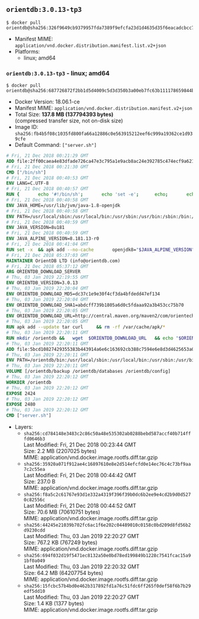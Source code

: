 ## `orientdb:3.0.13-tp3`

```console
$ docker pull orientdb@sha256:326f9649cb9379957fda7389f9efcfa23d1d4635d35f6eacadcbcc75b347c5cf
```

-	Manifest MIME: `application/vnd.docker.distribution.manifest.list.v2+json`
-	Platforms:
	-	linux; amd64

### `orientdb:3.0.13-tp3` - linux; amd64

```console
$ docker pull orientdb@sha256:687726872f2bb1d5d4009c5d3d350b3a00eb7fc63b111178659844b4b4d20913
```

-	Docker Version: 18.06.1-ce
-	Manifest MIME: `application/vnd.docker.distribution.manifest.v2+json`
-	Total Size: **137.8 MB (137794393 bytes)**  
	(compressed transfer size, not on-disk size)
-	Image ID: `sha256:fb4b5f08c1035fd800fa66a12886c0e563915212eef6c999a19362ce1d939cfe`
-	Default Command: `["server.sh"]`

```dockerfile
# Fri, 21 Dec 2018 00:21:29 GMT
ADD file:2ff00caea4e83dfade726ca47e3c795a1e9acb8ac24e392785c474ecf9a621f2 in / 
# Fri, 21 Dec 2018 00:21:30 GMT
CMD ["/bin/sh"]
# Fri, 21 Dec 2018 00:40:53 GMT
ENV LANG=C.UTF-8
# Fri, 21 Dec 2018 00:40:57 GMT
RUN { 		echo '#!/bin/sh'; 		echo 'set -e'; 		echo; 		echo 'dirname "$(dirname "$(readlink -f "$(which javac || which java)")")"'; 	} > /usr/local/bin/docker-java-home 	&& chmod +x /usr/local/bin/docker-java-home
# Fri, 21 Dec 2018 00:40:58 GMT
ENV JAVA_HOME=/usr/lib/jvm/java-1.8-openjdk
# Fri, 21 Dec 2018 00:40:58 GMT
ENV PATH=/usr/local/sbin:/usr/local/bin:/usr/sbin:/usr/bin:/sbin:/bin:/usr/lib/jvm/java-1.8-openjdk/jre/bin:/usr/lib/jvm/java-1.8-openjdk/bin
# Fri, 21 Dec 2018 00:40:59 GMT
ENV JAVA_VERSION=8u181
# Fri, 21 Dec 2018 00:40:59 GMT
ENV JAVA_ALPINE_VERSION=8.181.13-r0
# Fri, 21 Dec 2018 00:41:04 GMT
RUN set -x 	&& apk add --no-cache 		openjdk8="$JAVA_ALPINE_VERSION" 	&& [ "$JAVA_HOME" = "$(docker-java-home)" ]
# Fri, 21 Dec 2018 05:37:03 GMT
MAINTAINER OrientDB LTD (info@orientdb.com)
# Fri, 21 Dec 2018 05:37:12 GMT
ARG ORIENTDB_DOWNLOAD_SERVER
# Thu, 03 Jan 2019 22:19:55 GMT
ENV ORIENTDB_VERSION=3.0.13
# Thu, 03 Jan 2019 22:20:04 GMT
ENV ORIENTDB_DOWNLOAD_MD5=dc37c1e9e30f4cf3da4bfdedd47ef134
# Thu, 03 Jan 2019 22:20:04 GMT
ENV ORIENTDB_DOWNLOAD_SHA1=abdcff739b1805a6d0c5fdaaa92a3b453cc75b70
# Thu, 03 Jan 2019 22:20:05 GMT
ENV ORIENTDB_DOWNLOAD_URL=http://central.maven.org/maven2/com/orientechnologies/orientdb-tp3/3.0.13/orientdb-tp3-3.0.13.tar.gz
# Thu, 03 Jan 2019 22:20:05 GMT
RUN apk add --update tar curl     && rm -rf /var/cache/apk/*
# Thu, 03 Jan 2019 22:20:11 GMT
RUN mkdir /orientdb &&   wget  $ORIENTDB_DOWNLOAD_URL   && echo "$ORIENTDB_DOWNLOAD_MD5 *orientdb-tp3-$ORIENTDB_VERSION.tar.gz" | md5sum -c -   && echo "$ORIENTDB_DOWNLOAD_SHA1 *orientdb-tp3-$ORIENTDB_VERSION.tar.gz" | sha1sum -c -   && tar -xvzf orientdb-tp3-$ORIENTDB_VERSION.tar.gz -C /orientdb --strip-components=1   && rm orientdb-tp3-$ORIENTDB_VERSION.tar.gz   && rm -rf /orientdb/databases/*
# Thu, 03 Jan 2019 22:20:11 GMT
ADD file:5bcd10827429355383b443914a6e6c163692cb388c7594e6e8d3d4625653a011 in /orientdb/config 
# Thu, 03 Jan 2019 22:20:11 GMT
ENV PATH=/orientdb/bin:/usr/local/sbin:/usr/local/bin:/usr/sbin:/usr/bin:/sbin:/bin:/usr/lib/jvm/java-1.8-openjdk/jre/bin:/usr/lib/jvm/java-1.8-openjdk/bin
# Thu, 03 Jan 2019 22:20:11 GMT
VOLUME [/orientdb/backup /orientdb/databases /orientdb/config]
# Thu, 03 Jan 2019 22:20:12 GMT
WORKDIR /orientdb
# Thu, 03 Jan 2019 22:20:12 GMT
EXPOSE 2424
# Thu, 03 Jan 2019 22:20:12 GMT
EXPOSE 2480
# Thu, 03 Jan 2019 22:20:12 GMT
CMD ["server.sh"]
```

-	Layers:
	-	`sha256:cd784148e3483c2c86c50a48e535302ab0288bebd587accf40b714fffd0646b3`  
		Last Modified: Fri, 21 Dec 2018 00:23:44 GMT  
		Size: 2.2 MB (2207025 bytes)  
		MIME: application/vnd.docker.image.rootfs.diff.tar.gzip
	-	`sha256:35920a071f912ae4c16897610e8e2d514efcfd0e14ec76c4c73bf9aa7c2c55ea`  
		Last Modified: Fri, 21 Dec 2018 00:44:42 GMT  
		Size: 237.0 B  
		MIME: application/vnd.docker.image.rootfs.diff.tar.gzip
	-	`sha256:f8a5c2c61767e93d1e332a4319f396f39b0dc6b2ee9e4cd2b9d0d5270c82556c`  
		Last Modified: Fri, 21 Dec 2018 00:44:52 GMT  
		Size: 70.6 MB (70610751 bytes)  
		MIME: application/vnd.docker.image.rootfs.diff.tar.gzip
	-	`sha256:44245e21039b702fc6ac1f6e202c04489010c0158c0bd209d8fd56b2d9230cdd`  
		Last Modified: Thu, 03 Jan 2019 22:20:27 GMT  
		Size: 767.2 KB (767249 bytes)  
		MIME: application/vnd.docker.image.rootfs.diff.tar.gzip
	-	`sha256:694f032d19f5471ec8132a50e0bd78ed199849b1228c7541fcac15a91bf0a049`  
		Last Modified: Thu, 03 Jan 2019 22:20:32 GMT  
		Size: 64.2 MB (64207754 bytes)  
		MIME: application/vnd.docker.image.rootfs.diff.tar.gzip
	-	`sha256:15fcbc57b4bd0e462b317892fd1a76c51fdc6ff265f0def58f6b7b29edf5dd10`  
		Last Modified: Thu, 03 Jan 2019 22:20:27 GMT  
		Size: 1.4 KB (1377 bytes)  
		MIME: application/vnd.docker.image.rootfs.diff.tar.gzip
